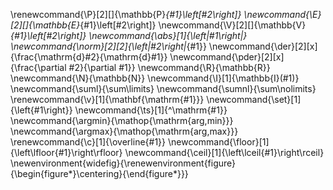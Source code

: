 \renewcommand{\P}[2][]{\mathbb{P}_{#1}\left[#2\right]}
\newcommand{\E}[2][]{\mathbb{E}_{#1}\left[#2\right]}
\newcommand{\V}[2][]{\mathbb{V}_{#1}\left[#2\right]}
\newcommand{\abs}[1]{\left|#1\right|}
\newcommand{\norm}[2][2]{\left\|#2\right\|_{#1}}
\newcommand{\der}[2][x]{\frac{\mathrm{d}#2}{\mathrm{d}#1}}
\newcommand{\pder}[2][x]{\frac{\partial #2}{\partial #1}}
\newcommand{\R}{\mathbb{R}}
\newcommand{\N}{\mathbb{N}}
\newcommand{\I}[1]{\mathbb{I}(#1)}
\newcommand{\suml}{\sum\limits}
\newcommand{\sumnl}{\sum\nolimits}
\renewcommand{\v}[1]{\mathbf{\mathrm{#1}}}
\newcommand{\set}[1]{\left\{#1\right\}}
\newcommand{\ts}[1]{^\mathrm{#1}}
\newcommand{\argmin}{\mathop{\mathrm{arg\,min}}}
\newcommand{\argmax}{\mathop{\mathrm{arg\,max}}}
\renewcommand{\c}[1]{\overline{#1}}
\newcommand{\floor}[1]{\left\lfloor{#1}\right\rfloor}
\newcommand{\ceil}[1]{\left\lceil{#1}\right\rceil}
\newenvironment{widefig}{\renewenvironment{figure}{\begin{figure*}\centering}{\end{figure*}}}
